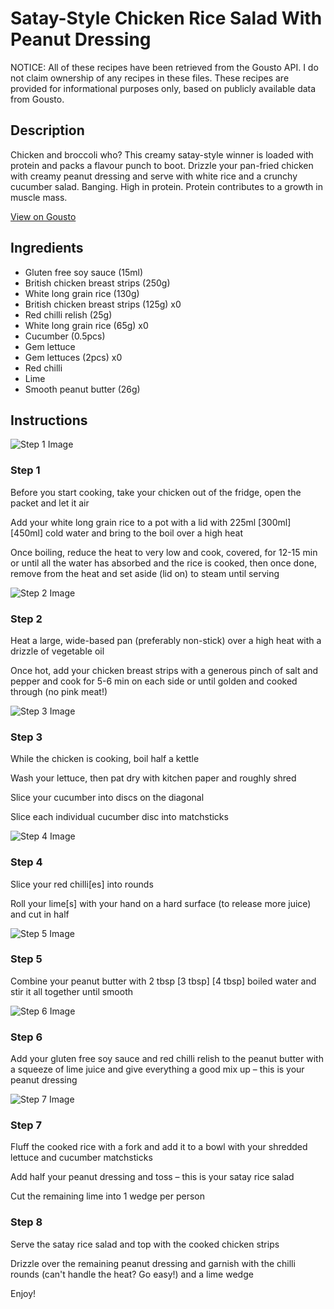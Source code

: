 # Satay-Style Chicken Rice Salad With Peanut Dressing

NOTICE: All of these recipes have been retrieved from the Gousto API. I do not claim ownership of any recipes in these files. These recipes are provided for informational purposes only, based on publicly available data from Gousto.

## Description

Chicken and broccoli who? This creamy satay-style winner is loaded with protein and packs a flavour punch to boot. Drizzle your pan-fried chicken with creamy peanut dressing and serve with white rice and a crunchy cucumber salad. Banging. High in protein. Protein contributes to a growth in muscle mass.

[View on Gousto](https://www.gousto.co.uk/recipes/cookbook/high-protein-satay-style-chicken-rice-salad-with-peanut-dressing)

## Ingredients

- Gluten free soy sauce (15ml)
- British chicken breast strips (250g)
- White long grain rice (130g)
- British chicken breast strips (125g) x0
- Red chilli relish (25g)
- White long grain rice (65g) x0
- Cucumber (0.5pcs)
- Gem lettuce
- Gem lettuces (2pcs) x0
- Red chilli
- Lime
- Smooth peanut butter (26g)

## Instructions

![Step 1 Image](https://production-media.gousto.co.uk/cms/recipe-step-image/step-1-1721313304717-x200.jpg)

### Step 1

Before you start cooking, take your chicken out of the fridge, open the packet and let it air

Add your white long grain rice to a pot with a lid with 225ml <span class="text-purple">[300ml]</span> <span class="text-danger">[450ml]</span> cold water and bring to the boil over a high heat

Once boiling, reduce the heat to very low and cook, covered, for 12-15 min or until all the water has absorbed and the rice is cooked, then once done, remove from the heat and set aside (lid on) to steam until serving

![Step 2 Image](https://production-media.gousto.co.uk/cms/recipe-step-image/step-2-1721313308202-x200.jpg)

### Step 2

Heat a large, wide-based pan (preferably non-stick) over a high heat with a drizzle of vegetable oil

Once hot, add your chicken breast strips with a generous pinch of salt and pepper and cook for 5-6 min on each side or until golden and cooked through (no pink meat!)

![Step 3 Image](https://production-media.gousto.co.uk/cms/recipe-step-image/step-3-1721313312311-x200.jpg)

### Step 3

While the chicken is cooking, boil half a kettle

Wash your lettuce, then pat dry with kitchen paper and roughly shred

Slice your cucumber into discs on the diagonal

Slice each individual cucumber disc into matchsticks

![Step 4 Image](https://production-media.gousto.co.uk/cms/recipe-step-image/step-4-1721313317247-x200.jpg)

### Step 4

Slice your red chilli[es] into rounds

Roll your lime[s] with your hand on a hard surface (to release more juice) and cut in half

![Step 5 Image](https://production-media.gousto.co.uk/cms/recipe-step-image/step-5-1721313321038-x200.jpg)

### Step 5

Combine your peanut butter with 2 tbsp <span class="text-purple">[3 tbsp]</span> <span class="text-danger">[4 tbsp]</span> boiled water and stir it all together until smooth

![Step 6 Image](https://production-media.gousto.co.uk/cms/recipe-step-image/step-6-1721313334324-x200.jpg)

### Step 6

Add your gluten free soy sauce and red chilli relish to the peanut butter with a squeeze of lime juice and give everything a good mix up – this is your peanut dressing

![Step 7 Image](https://production-media.gousto.co.uk/cms/recipe-step-image/step-7-1721313331253-x200.jpg)

### Step 7

Fluff the cooked rice with a fork and add it to a bowl with your shredded lettuce and cucumber matchsticks

Add half your peanut dressing and toss – this is your satay rice salad

Cut the remaining lime into 1 wedge per person

### Step 8

Serve the satay rice salad and top with the cooked chicken strips

Drizzle over the remaining peanut dressing and garnish with the chilli rounds (can't handle the heat? Go easy!) and a lime wedge

Enjoy!

